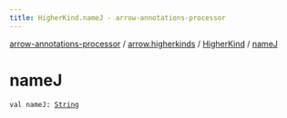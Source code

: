 ```yaml
---
title: HigherKind.nameJ - arrow-annotations-processor
---
```


[arrow-annotations-processor](../../index.html) / [arrow.higherkinds](../index.html) / [HigherKind](index.html) / [nameJ](./name-j.html)

# nameJ

`val nameJ: `[`String`](https://kotlinlang.org/api/latest/jvm/stdlib/kotlin/-string/index.html)